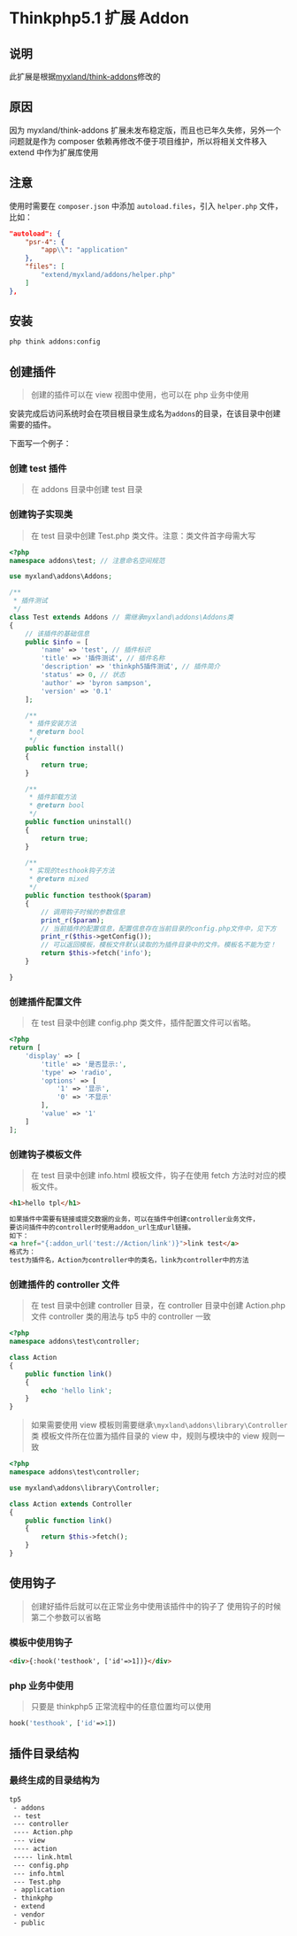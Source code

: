 # Thinkphp5.1 扩展 Addon

## 说明

此扩展是根据[myxland/think-addons](https://github.com/myxland/think-addons)修改的

## 原因

因为 myxland/think-addons 扩展未发布稳定版，而且也已年久失修，另外一个问题就是作为 composer 依赖再修改不便于项目维护，所以将相关文件移入 extend 中作为扩展库使用

## 注意

使用时需要在 `composer.json` 中添加 `autoload.files`，引入 `helper.php` 文件，比如：

```json
"autoload": {
    "psr-4": {
        "app\\": "application"
    },
    "files": [
        "extend/myxland/addons/helper.php"
    ]
},
```

## 安装

```cmd
php think addons:config
```

## 创建插件

> 创建的插件可以在 view 视图中使用，也可以在 php 业务中使用

安装完成后访问系统时会在项目根目录生成名为`addons`的目录，在该目录中创建需要的插件。

下面写一个例子：

### 创建 test 插件

> 在 addons 目录中创建 test 目录

### 创建钩子实现类

> 在 test 目录中创建 Test.php 类文件。注意：类文件首字母需大写

```php
<?php
namespace addons\test; // 注意命名空间规范

use myxland\addons\Addons;

/**
 * 插件测试
 */
class Test extends Addons // 需继承myxland\addons\Addons类
{
    // 该插件的基础信息
    public $info = [
        'name' => 'test', // 插件标识
        'title' => '插件测试', // 插件名称
        'description' => 'thinkph5插件测试', // 插件简介
        'status' => 0, // 状态
        'author' => 'byron sampson',
        'version' => '0.1'
    ];

    /**
     * 插件安装方法
     * @return bool
     */
    public function install()
    {
        return true;
    }

    /**
     * 插件卸载方法
     * @return bool
     */
    public function uninstall()
    {
        return true;
    }

    /**
     * 实现的testhook钩子方法
     * @return mixed
     */
    public function testhook($param)
    {
        // 调用钩子时候的参数信息
        print_r($param);
        // 当前插件的配置信息，配置信息存在当前目录的config.php文件中，见下方
        print_r($this->getConfig());
        // 可以返回模板，模板文件默认读取的为插件目录中的文件。模板名不能为空！
        return $this->fetch('info');
    }

}
```

### 创建插件配置文件

> 在 test 目录中创建 config.php 类文件，插件配置文件可以省略。

```php
<?php
return [
    'display' => [
        'title' => '是否显示:',
        'type' => 'radio',
        'options' => [
            '1' => '显示',
            '0' => '不显示'
        ],
        'value' => '1'
    ]
];
```

### 创建钩子模板文件

> 在 test 目录中创建 info.html 模板文件，钩子在使用 fetch 方法时对应的模板文件。

```html
<h1>hello tpl</h1>

如果插件中需要有链接或提交数据的业务，可以在插件中创建controller业务文件，
要访问插件中的controller时使用addon_url生成url链接。
如下：
<a href="{:addon_url('test://Action/link')}">link test</a>
格式为：
test为插件名，Action为controller中的类名，link为controller中的方法
```

### 创建插件的 controller 文件

> 在 test 目录中创建 controller 目录，在 controller 目录中创建 Action.php 文件
> controller 类的用法与 tp5 中的 controller 一致

```php
<?php
namespace addons\test\controller;

class Action
{
    public function link()
    {
        echo 'hello link';
    }
}
```

> 如果需要使用 view 模板则需要继承`\myxland\addons\library\Controller`类
> 模板文件所在位置为插件目录的 view 中，规则与模块中的 view 规则一致

```php
<?php
namespace addons\test\controller;

use myxland\addons\library\Controller;

class Action extends Controller
{
    public function link()
    {
        return $this->fetch();
    }
}
```

## 使用钩子

> 创建好插件后就可以在正常业务中使用该插件中的钩子了
> 使用钩子的时候第二个参数可以省略

### 模板中使用钩子

```html
<div>{:hook('testhook', ['id'=>1])}</div>
```

### php 业务中使用

> 只要是 thinkphp5 正常流程中的任意位置均可以使用

```php
hook('testhook', ['id'=>1])
```

## 插件目录结构

### 最终生成的目录结构为

```txt
tp5
 - addons
 -- test
 --- controller
 ---- Action.php
 --- view
 ---- action
 ----- link.html
 --- config.php
 --- info.html
 --- Test.php
 - application
 - thinkphp
 - extend
 - vendor
 - public
```
